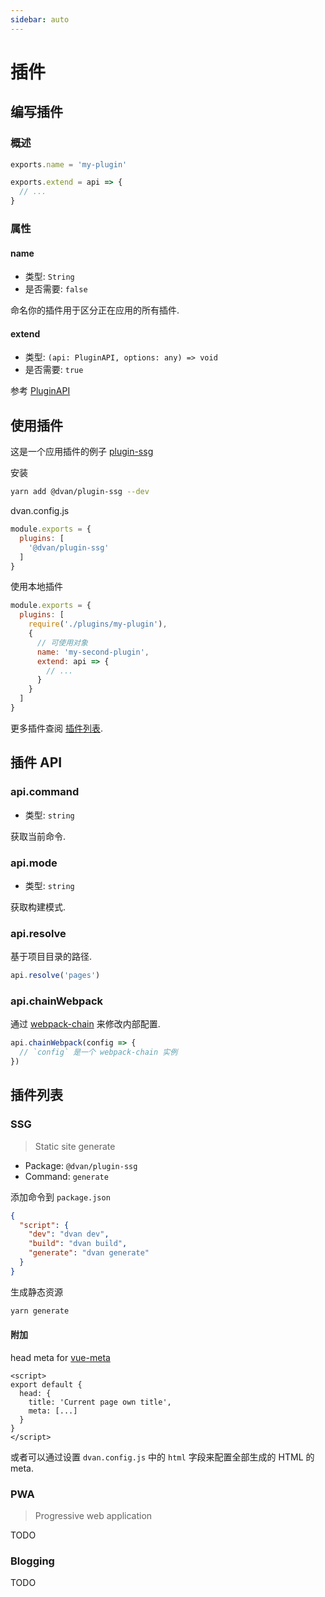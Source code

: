 ```yaml
---
sidebar: auto
---
```


# 插件

## 编写插件

### 概述

```js
exports.name = 'my-plugin'

exports.extend = api => {
  // ...
}
```

### 属性

#### name
- 类型: `String`
- 是否需要: `false`

命名你的插件用于区分正在应用的所有插件.

#### extend
- 类型: `(api: PluginAPI, options: any) => void`
- 是否需要: `true`

参考 [PluginAPI](#plugin-api)

## 使用插件
这是一个应用插件的例子 [plugin-ssg](#ssg)

安装
```sh
yarn add @dvan/plugin-ssg --dev
```

dvan.config.js
```js {3}
module.exports = {
  plugins: [
    '@dvan/plugin-ssg'
  ]
}
```

使用本地插件
```js
module.exports = {
  plugins: [
    require('./plugins/my-plugin'),
    {
      // 可使用对象
      name: 'my-second-plugin',
      extend: api => {
        // ...
      }
    }
  ]
}
```

更多插件查阅 [插件列表](#plugins-list).


## 插件 API

### api.command
- 类型: `string`

获取当前命令.

### api.mode
- 类型: `string`

获取构建模式.

### api.resolve
基于项目目录的路径.

```js
api.resolve('pages')
```

### api.chainWebpack
通过 [webpack-chain](https://github.com/neutrinojs/webpack-chain) 来修改内部配置.

```js
api.chainWebpack(config => {
  // `config` 是一个 webpack-chain 实例
})
```


## 插件列表

### SSG <Badge text="alpha" type="warning"/>
> Static site generate

- Package: `@dvan/plugin-ssg`
- Command: `generate`

添加命令到 `package.json`

```json {5}
{
  "script": {
    "dev": "dvan dev",
    "build": "dvan build",
    "generate": "dvan generate"
  }
}
```

生成静态资源

```sh
yarn generate
```

#### 附加

head meta for [vue-meta](https://github.com/declandewet/vue-meta/#readme)

```vue {3-6}
<script>
export default {
  head: {
    title: 'Current page own title',
    meta: [...]
  }
}
</script>
```

或者可以通过设置 `dvan.config.js` 中的 `html` 字段来配置全部生成的 HTML 的 meta.

### PWA
> Progressive web application

TODO

### Blogging
TODO